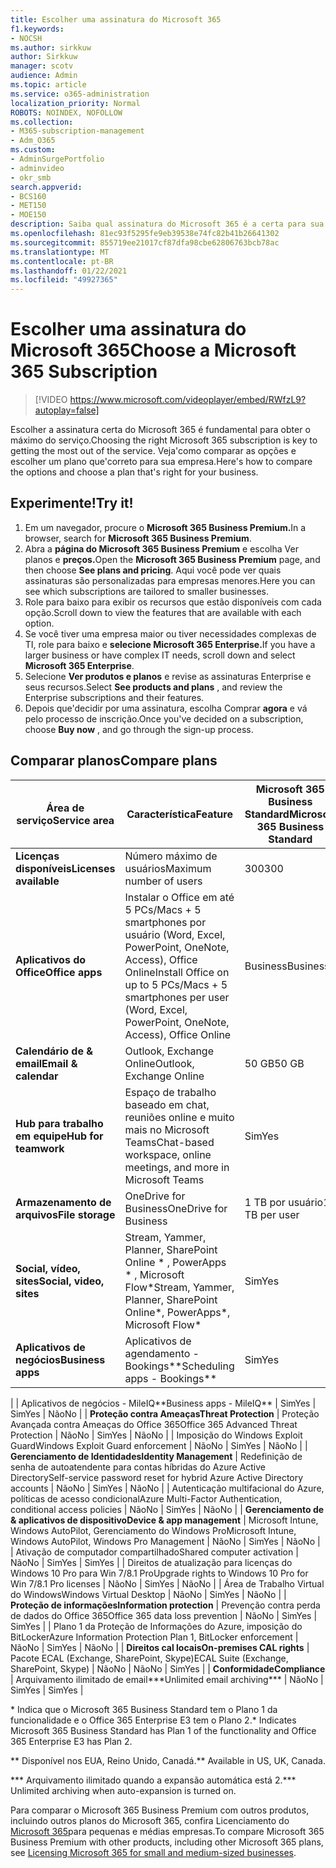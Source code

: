 ```yaml
---
title: Escolher uma assinatura do Microsoft 365
f1.keywords:
- NOCSH
ms.author: sirkkuw
author: Sirkkuw
manager: scotv
audience: Admin
ms.topic: article
ms.service: o365-administration
localization_priority: Normal
ROBOTS: NOINDEX, NOFOLLOW
ms.collection:
- M365-subscription-management
- Adm_O365
ms.custom:
- AdminSurgePortfolio
- adminvideo
- okr_smb
search.appverid:
- BCS160
- MET150
- MOE150
description: Saiba qual assinatura do Microsoft 365 é a certa para sua organização.
ms.openlocfilehash: 81ec93f5295fe9eb39538e74fc82b41b26641302
ms.sourcegitcommit: 855719ee21017cf87dfa98cbe62806763bcb78ac
ms.translationtype: MT
ms.contentlocale: pt-BR
ms.lasthandoff: 01/22/2021
ms.locfileid: "49927365"
---
```

# <a name="choose-a-microsoft-365-subscription"></a><span data-ttu-id="f3953-103">Escolher uma assinatura do Microsoft 365</span><span class="sxs-lookup"><span data-stu-id="f3953-103">Choose a Microsoft 365 Subscription</span></span>

> [!VIDEO https://www.microsoft.com/videoplayer/embed/RWfzL9?autoplay=false]

<span data-ttu-id="f3953-104">Escolher a assinatura certa do Microsoft 365 é fundamental para obter o máximo do serviço.</span><span class="sxs-lookup"><span data-stu-id="f3953-104">Choosing the right Microsoft 365 subscription is key to getting the most out of the service.</span></span> <span data-ttu-id="f3953-105">Veja&#39;como comparar as opções e escolher um plano que&#39;correto para sua empresa.</span><span class="sxs-lookup"><span data-stu-id="f3953-105">Here&#39;s how to compare the options and choose a plan that&#39;s right for your business.</span></span>

## <a name="try-it"></a><span data-ttu-id="f3953-106">Experimente!</span><span class="sxs-lookup"><span data-stu-id="f3953-106">Try it!</span></span>

1. <span data-ttu-id="f3953-107">Em um navegador, procure o **Microsoft 365 Business Premium.**</span><span class="sxs-lookup"><span data-stu-id="f3953-107">In a browser, search for  **Microsoft 365 Business Premium**.</span></span>
2. <span data-ttu-id="f3953-108">Abra a **página do Microsoft 365 Business Premium** e escolha Ver planos e **preços.**</span><span class="sxs-lookup"><span data-stu-id="f3953-108">Open the  **Microsoft 365 Business Premium**  page, and then choose  **See plans and pricing**.</span></span> <span data-ttu-id="f3953-109">Aqui você pode ver quais assinaturas são personalizadas para empresas menores.</span><span class="sxs-lookup"><span data-stu-id="f3953-109">Here you can see which subscriptions are tailored to smaller businesses.</span></span>
3. <span data-ttu-id="f3953-110">Role para baixo para exibir os recursos que estão disponíveis com cada opção.</span><span class="sxs-lookup"><span data-stu-id="f3953-110">Scroll down to view the features that are available with each option.</span></span>
4. <span data-ttu-id="f3953-111">Se você tiver uma empresa maior ou tiver necessidades complexas de TI, role para baixo e **selecione Microsoft 365 Enterprise.**</span><span class="sxs-lookup"><span data-stu-id="f3953-111">If you have a larger business or have complex IT needs, scroll down and select  **Microsoft 365 Enterprise**.</span></span>
5. <span data-ttu-id="f3953-112">Selecione  **Ver produtos e planos** e revise as assinaturas Enterprise e seus recursos.</span><span class="sxs-lookup"><span data-stu-id="f3953-112">Select  **See products and plans** , and review the Enterprise subscriptions and their features.</span></span>
6. <span data-ttu-id="f3953-113">Depois que&#39;decidir por uma assinatura, escolha Comprar  **agora** e vá pelo processo de inscrição.</span><span class="sxs-lookup"><span data-stu-id="f3953-113">Once you&#39;ve decided on a subscription, choose  **Buy now** , and go through the sign-up process.</span></span>

## <a name="compare-plans"></a><span data-ttu-id="f3953-114">Comparar planos</span><span class="sxs-lookup"><span data-stu-id="f3953-114">Compare plans</span></span>

| <span data-ttu-id="f3953-115">**Área de serviço**</span><span class="sxs-lookup"><span data-stu-id="f3953-115">**Service area**</span></span> | <span data-ttu-id="f3953-116">**Característica**</span><span class="sxs-lookup"><span data-stu-id="f3953-116">**Feature**</span></span> | <span data-ttu-id="f3953-117">**Microsoft 365 Business Standard**</span><span class="sxs-lookup"><span data-stu-id="f3953-117">**Microsoft 365 Business Standard**</span></span> | <span data-ttu-id="f3953-118">**Microsoft 365 Business Premium**</span><span class="sxs-lookup"><span data-stu-id="f3953-118">**Microsoft 365 Business Premium**</span></span> | <span data-ttu-id="f3953-119">**Office 365 Enterprise E3**</span><span class="sxs-lookup"><span data-stu-id="f3953-119">**Office 365 Enterprise E3**</span></span> |
| --- | --- | --- | --- | --- |
| <span data-ttu-id="f3953-120">**Licenças disponíveis**</span><span class="sxs-lookup"><span data-stu-id="f3953-120">**Licenses available**</span></span> | <span data-ttu-id="f3953-121">Número máximo de usuários</span><span class="sxs-lookup"><span data-stu-id="f3953-121">Maximum number of users</span></span> | <span data-ttu-id="f3953-122">300</span><span class="sxs-lookup"><span data-stu-id="f3953-122">300</span></span> | <span data-ttu-id="f3953-123">300</span><span class="sxs-lookup"><span data-stu-id="f3953-123">300</span></span> | <span data-ttu-id="f3953-124">Ilimitado</span><span class="sxs-lookup"><span data-stu-id="f3953-124">Unlimited</span></span> |
| <span data-ttu-id="f3953-125">**Aplicativos do Office**</span><span class="sxs-lookup"><span data-stu-id="f3953-125">**Office apps**</span></span> | <span data-ttu-id="f3953-126">Instalar o Office em até 5 PCs/Macs + 5 smartphones por usuário (Word, Excel, PowerPoint, OneNote, Access), Office Online</span><span class="sxs-lookup"><span data-stu-id="f3953-126">Install Office on up to 5 PCs/Macs + 5 smartphones per user (Word, Excel, PowerPoint, OneNote, Access), Office Online</span></span> | <span data-ttu-id="f3953-127">Business</span><span class="sxs-lookup"><span data-stu-id="f3953-127">Business</span></span> | <span data-ttu-id="f3953-128">Business</span><span class="sxs-lookup"><span data-stu-id="f3953-128">Business</span></span> | <span data-ttu-id="f3953-129">ProPlus</span><span class="sxs-lookup"><span data-stu-id="f3953-129">ProPlus</span></span> |
| <span data-ttu-id="f3953-130">**Calendário de &amp; email**</span><span class="sxs-lookup"><span data-stu-id="f3953-130">**Email &amp; calendar**</span></span> | <span data-ttu-id="f3953-131">Outlook, Exchange Online</span><span class="sxs-lookup"><span data-stu-id="f3953-131">Outlook, Exchange Online</span></span> | <span data-ttu-id="f3953-132">50 GB</span><span class="sxs-lookup"><span data-stu-id="f3953-132">50 GB</span></span> | <span data-ttu-id="f3953-133">50 GB</span><span class="sxs-lookup"><span data-stu-id="f3953-133">50 GB</span></span> | <span data-ttu-id="f3953-134">100 GB</span><span class="sxs-lookup"><span data-stu-id="f3953-134">100 GB</span></span> |
| <span data-ttu-id="f3953-135">**Hub para trabalho em equipe**</span><span class="sxs-lookup"><span data-stu-id="f3953-135">**Hub for teamwork**</span></span> | <span data-ttu-id="f3953-136">Espaço de trabalho baseado em chat, reuniões online e muito mais no Microsoft Teams</span><span class="sxs-lookup"><span data-stu-id="f3953-136">Chat-based workspace, online meetings, and more in Microsoft Teams</span></span> | <span data-ttu-id="f3953-137">Sim</span><span class="sxs-lookup"><span data-stu-id="f3953-137">Yes</span></span> | <span data-ttu-id="f3953-138">Sim</span><span class="sxs-lookup"><span data-stu-id="f3953-138">Yes</span></span> | <span data-ttu-id="f3953-139">Sim</span><span class="sxs-lookup"><span data-stu-id="f3953-139">Yes</span></span> |
| <span data-ttu-id="f3953-140">**Armazenamento de arquivos**</span><span class="sxs-lookup"><span data-stu-id="f3953-140">**File storage**</span></span> | <span data-ttu-id="f3953-141">OneDrive for Business</span><span class="sxs-lookup"><span data-stu-id="f3953-141">OneDrive for Business</span></span> | <span data-ttu-id="f3953-142">1 TB por usuário</span><span class="sxs-lookup"><span data-stu-id="f3953-142">1 TB per user</span></span> | <span data-ttu-id="f3953-143">1 TB por usuário</span><span class="sxs-lookup"><span data-stu-id="f3953-143">1 TB per user</span></span> | <span data-ttu-id="f3953-144">Ilimitado</span><span class="sxs-lookup"><span data-stu-id="f3953-144">Unlimited</span></span> |
| <span data-ttu-id="f3953-145">**Social, vídeo, sites**</span><span class="sxs-lookup"><span data-stu-id="f3953-145">**Social, video, sites**</span></span> | <span data-ttu-id="f3953-146">Stream, Yammer, Planner, SharePoint Online \* , PowerApps \* , Microsoft Flow\*</span><span class="sxs-lookup"><span data-stu-id="f3953-146">Stream, Yammer, Planner, SharePoint Online\*, PowerApps\*, Microsoft Flow\*</span></span> | <span data-ttu-id="f3953-147">Sim</span><span class="sxs-lookup"><span data-stu-id="f3953-147">Yes</span></span> | <span data-ttu-id="f3953-148">Sim</span><span class="sxs-lookup"><span data-stu-id="f3953-148">Yes</span></span> | <span data-ttu-id="f3953-149">Sim</span><span class="sxs-lookup"><span data-stu-id="f3953-149">Yes</span></span> |
| <span data-ttu-id="f3953-150">**Aplicativos de negócios**</span><span class="sxs-lookup"><span data-stu-id="f3953-150">**Business apps**</span></span> | <span data-ttu-id="f3953-151">Aplicativos de agendamento - Bookings\*\*</span><span class="sxs-lookup"><span data-stu-id="f3953-151">Scheduling apps - Bookings\*\*</span></span> | <span data-ttu-id="f3953-152">Sim</span><span class="sxs-lookup"><span data-stu-id="f3953-152">Yes</span></span> | <span data-ttu-id="f3953-153">Sim</span><span class="sxs-lookup"><span data-stu-id="f3953-153">Yes</span></span> | <span data-ttu-id="f3953-154">Sim</span><span class="sxs-lookup"><span data-stu-id="f3953-154">Yes</span></span> |
|
 | <span data-ttu-id="f3953-155">Aplicativos de negócios - MileIQ\*\*</span><span class="sxs-lookup"><span data-stu-id="f3953-155">Business apps - MileIQ\*\*</span></span> | <span data-ttu-id="f3953-156">Sim</span><span class="sxs-lookup"><span data-stu-id="f3953-156">Yes</span></span> | <span data-ttu-id="f3953-157">Sim</span><span class="sxs-lookup"><span data-stu-id="f3953-157">Yes</span></span> | <span data-ttu-id="f3953-158">Não</span><span class="sxs-lookup"><span data-stu-id="f3953-158">No</span></span> |
| <span data-ttu-id="f3953-159">**Proteção contra Ameaças**</span><span class="sxs-lookup"><span data-stu-id="f3953-159">**Threat Protection**</span></span> | <span data-ttu-id="f3953-160">Proteção Avançada contra Ameaças do Office 365</span><span class="sxs-lookup"><span data-stu-id="f3953-160">Office 365 Advanced Threat Protection</span></span> | <span data-ttu-id="f3953-161">Não</span><span class="sxs-lookup"><span data-stu-id="f3953-161">No</span></span> | <span data-ttu-id="f3953-162">Sim</span><span class="sxs-lookup"><span data-stu-id="f3953-162">Yes</span></span> | <span data-ttu-id="f3953-163">Não</span><span class="sxs-lookup"><span data-stu-id="f3953-163">No</span></span> |
 | <span data-ttu-id="f3953-164">Imposição do Windows Exploit Guard</span><span class="sxs-lookup"><span data-stu-id="f3953-164">Windows Exploit Guard enforcement</span></span> | <span data-ttu-id="f3953-165">Não</span><span class="sxs-lookup"><span data-stu-id="f3953-165">No</span></span> | <span data-ttu-id="f3953-166">Sim</span><span class="sxs-lookup"><span data-stu-id="f3953-166">Yes</span></span> | <span data-ttu-id="f3953-167">Não</span><span class="sxs-lookup"><span data-stu-id="f3953-167">No</span></span> |
| <span data-ttu-id="f3953-168">**Gerenciamento de Identidades**</span><span class="sxs-lookup"><span data-stu-id="f3953-168">**Identity Management**</span></span> | <span data-ttu-id="f3953-169">Redefinição de senha de autoatendente para contas híbridas do Azure Active Directory</span><span class="sxs-lookup"><span data-stu-id="f3953-169">Self-service password reset for hybrid Azure Active Directory accounts</span></span> | <span data-ttu-id="f3953-170">Não</span><span class="sxs-lookup"><span data-stu-id="f3953-170">No</span></span> | <span data-ttu-id="f3953-171">Sim</span><span class="sxs-lookup"><span data-stu-id="f3953-171">Yes</span></span> | <span data-ttu-id="f3953-172">Não</span><span class="sxs-lookup"><span data-stu-id="f3953-172">No</span></span> |
 | <span data-ttu-id="f3953-173">Autenticação multifacional do Azure, políticas de acesso condicional</span><span class="sxs-lookup"><span data-stu-id="f3953-173">Azure Multi-Factor Authentication, conditional access policies</span></span> | <span data-ttu-id="f3953-174">Não</span><span class="sxs-lookup"><span data-stu-id="f3953-174">No</span></span> | <span data-ttu-id="f3953-175">Sim</span><span class="sxs-lookup"><span data-stu-id="f3953-175">Yes</span></span> | <span data-ttu-id="f3953-176">Não</span><span class="sxs-lookup"><span data-stu-id="f3953-176">No</span></span> |
| <span data-ttu-id="f3953-177">**Gerenciamento de &amp; aplicativos de dispositivo**</span><span class="sxs-lookup"><span data-stu-id="f3953-177">**Device &amp; app management**</span></span> | <span data-ttu-id="f3953-178">Microsoft Intune, Windows AutoPilot, Gerenciamento do Windows Pro</span><span class="sxs-lookup"><span data-stu-id="f3953-178">Microsoft Intune, Windows AutoPilot, Windows Pro Management</span></span> | <span data-ttu-id="f3953-179">Não</span><span class="sxs-lookup"><span data-stu-id="f3953-179">No</span></span> | <span data-ttu-id="f3953-180">Sim</span><span class="sxs-lookup"><span data-stu-id="f3953-180">Yes</span></span> | <span data-ttu-id="f3953-181">Não</span><span class="sxs-lookup"><span data-stu-id="f3953-181">No</span></span> |
 | <span data-ttu-id="f3953-182">Ativação de computador compartilhado</span><span class="sxs-lookup"><span data-stu-id="f3953-182">Shared computer activation</span></span> | <span data-ttu-id="f3953-183">Não</span><span class="sxs-lookup"><span data-stu-id="f3953-183">No</span></span> | <span data-ttu-id="f3953-184">Sim</span><span class="sxs-lookup"><span data-stu-id="f3953-184">Yes</span></span> | <span data-ttu-id="f3953-185">Sim</span><span class="sxs-lookup"><span data-stu-id="f3953-185">Yes</span></span> |
 | <span data-ttu-id="f3953-186">Direitos de atualização para licenças do Windows 10 Pro para Win 7/8.1 Pro</span><span class="sxs-lookup"><span data-stu-id="f3953-186">Upgrade rights to Windows 10 Pro for Win 7/8.1 Pro licenses</span></span> | <span data-ttu-id="f3953-187">Não</span><span class="sxs-lookup"><span data-stu-id="f3953-187">No</span></span> | <span data-ttu-id="f3953-188">Sim</span><span class="sxs-lookup"><span data-stu-id="f3953-188">Yes</span></span> | <span data-ttu-id="f3953-189">Não</span><span class="sxs-lookup"><span data-stu-id="f3953-189">No</span></span> |
 | <span data-ttu-id="f3953-190">Área de Trabalho Virtual do Windows</span><span class="sxs-lookup"><span data-stu-id="f3953-190">Windows Virtual Desktop</span></span> | <span data-ttu-id="f3953-191">Não</span><span class="sxs-lookup"><span data-stu-id="f3953-191">No</span></span> | <span data-ttu-id="f3953-192">Sim</span><span class="sxs-lookup"><span data-stu-id="f3953-192">Yes</span></span> | <span data-ttu-id="f3953-193">Não</span><span class="sxs-lookup"><span data-stu-id="f3953-193">No</span></span> |
| <span data-ttu-id="f3953-194">**Proteção de informações**</span><span class="sxs-lookup"><span data-stu-id="f3953-194">**Information protection**</span></span> | <span data-ttu-id="f3953-195">Prevenção contra perda de dados do Office 365</span><span class="sxs-lookup"><span data-stu-id="f3953-195">Office 365 data loss prevention</span></span> | <span data-ttu-id="f3953-196">Não</span><span class="sxs-lookup"><span data-stu-id="f3953-196">No</span></span> | <span data-ttu-id="f3953-197">Sim</span><span class="sxs-lookup"><span data-stu-id="f3953-197">Yes</span></span> | <span data-ttu-id="f3953-198">Sim</span><span class="sxs-lookup"><span data-stu-id="f3953-198">Yes</span></span> |
 | <span data-ttu-id="f3953-199">Plano 1 da Proteção de Informações do Azure, imposição do BitLocker</span><span class="sxs-lookup"><span data-stu-id="f3953-199">Azure Information Protection Plan 1, BitLocker enforcement</span></span> | <span data-ttu-id="f3953-200">Não</span><span class="sxs-lookup"><span data-stu-id="f3953-200">No</span></span> | <span data-ttu-id="f3953-201">Sim</span><span class="sxs-lookup"><span data-stu-id="f3953-201">Yes</span></span> | <span data-ttu-id="f3953-202">Não</span><span class="sxs-lookup"><span data-stu-id="f3953-202">No</span></span> |
| <span data-ttu-id="f3953-203">**Direitos cal locais**</span><span class="sxs-lookup"><span data-stu-id="f3953-203">**On-premises CAL rights**</span></span> | <span data-ttu-id="f3953-204">Pacote ECAL (Exchange, SharePoint, Skype)</span><span class="sxs-lookup"><span data-stu-id="f3953-204">ECAL Suite (Exchange, SharePoint, Skype)</span></span> | <span data-ttu-id="f3953-205">Não</span><span class="sxs-lookup"><span data-stu-id="f3953-205">No</span></span> | <span data-ttu-id="f3953-206">Não</span><span class="sxs-lookup"><span data-stu-id="f3953-206">No</span></span> | <span data-ttu-id="f3953-207">Sim</span><span class="sxs-lookup"><span data-stu-id="f3953-207">Yes</span></span> |
| <span data-ttu-id="f3953-208">**Conformidade**</span><span class="sxs-lookup"><span data-stu-id="f3953-208">**Compliance**</span></span> | <span data-ttu-id="f3953-209">Arquivamento ilimitado de email\*\*\*</span><span class="sxs-lookup"><span data-stu-id="f3953-209">Unlimited email archiving\*\*\*</span></span> | <span data-ttu-id="f3953-210">Não</span><span class="sxs-lookup"><span data-stu-id="f3953-210">No</span></span> | <span data-ttu-id="f3953-211">Sim</span><span class="sxs-lookup"><span data-stu-id="f3953-211">Yes</span></span> | <span data-ttu-id="f3953-212">Sim</span><span class="sxs-lookup"><span data-stu-id="f3953-212">Yes</span></span> |

<span data-ttu-id="f3953-213">\* Indica que o Microsoft 365 Business Standard tem o Plano 1 da funcionalidade e o Office 365 Enterprise E3 tem o Plano 2.</span><span class="sxs-lookup"><span data-stu-id="f3953-213">\* Indicates Microsoft 365 Business Standard has Plan 1 of the functionality and Office 365 Enterprise E3 has Plan 2.</span></span>

<span data-ttu-id="f3953-214">\*\* Disponível nos EUA, Reino Unido, Canadá.</span><span class="sxs-lookup"><span data-stu-id="f3953-214">\*\* Available in US, UK, Canada.</span></span>

<span data-ttu-id="f3953-215">\*\*\* Arquivamento ilimitado quando a expansão automática está 2.</span><span class="sxs-lookup"><span data-stu-id="f3953-215">\*\*\* Unlimited archiving when auto-expansion is turned on.</span></span>

<span data-ttu-id="f3953-216">Para comparar o Microsoft 365 Business Premium com outros produtos, incluindo outros planos do Microsoft 365, confira Licenciamento do [Microsoft 365](https://docs.microsoft.com/office365/servicedescriptions/microsoft-365-service-descriptions/licensing-microsoft-365-in-smb)para pequenas e médias empresas.</span><span class="sxs-lookup"><span data-stu-id="f3953-216">To compare Microsoft 365 Business Premium with other products, including other Microsoft 365 plans, see [Licensing Microsoft 365 for small and medium-sized businesses](https://docs.microsoft.com/office365/servicedescriptions/microsoft-365-service-descriptions/licensing-microsoft-365-in-smb).</span></span>